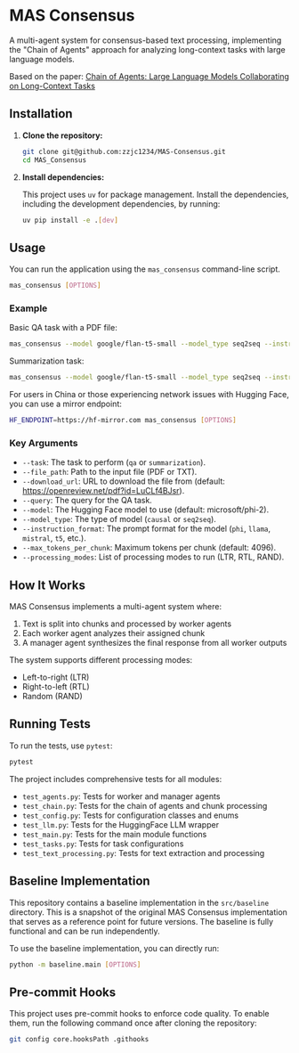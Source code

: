 # MAS Consensus

A multi-agent system for consensus-based text processing, implementing the "Chain of Agents" approach for analyzing long-context tasks with large language models.

Based on the paper: [Chain of Agents: Large Language Models Collaborating on Long-Context Tasks](https://openreview.net/pdf?id=LuCLf4BJsr)

## Installation

1.  **Clone the repository:**

    ```sh
    git clone git@github.com:zzjc1234/MAS-Consensus.git
    cd MAS_Consensus
    ```

2.  **Install dependencies:**

    This project uses `uv` for package management. Install the dependencies, including the development dependencies, by running:

    ```sh
    uv pip install -e .[dev]
    ```

## Usage

You can run the application using the `mas_consensus` command-line script.

```sh
mas_consensus [OPTIONS]
```

### Example

Basic QA task with a PDF file:

```sh
mas_consensus --model google/flan-t5-small --model_type seq2seq --instruction_format t5 --file_path paper.pdf --task qa --query "What is the main contribution of the paper?"
```

Summarization task:

```sh
mas_consensus --model google/flan-t5-small --model_type seq2seq --instruction_format t5 --file_path paper.pdf --task summarization
```

For users in China or those experiencing network issues with Hugging Face, you can use a mirror endpoint:

```sh
HF_ENDPOINT=https://hf-mirror.com mas_consensus [OPTIONS]
```

### Key Arguments

- `--task`: The task to perform (`qa` or `summarization`).
- `--file_path`: Path to the input file (PDF or TXT).
- `--download_url`: URL to download the file from (default: https://openreview.net/pdf?id=LuCLf4BJsr).
- `--query`: The query for the QA task.
- `--model`: The Hugging Face model to use (default: microsoft/phi-2).
- `--model_type`: The type of model (`causal` or `seq2seq`).
- `--instruction_format`: The prompt format for the model (`phi`, `llama`, `mistral`, `t5`, etc.).
- `--max_tokens_per_chunk`: Maximum tokens per chunk (default: 4096).
- `--processing_modes`: List of processing modes to run (LTR, RTL, RAND).

## How It Works

MAS Consensus implements a multi-agent system where:

1. Text is split into chunks and processed by worker agents
2. Each worker agent analyzes their assigned chunk
3. A manager agent synthesizes the final response from all worker outputs

The system supports different processing modes:

- Left-to-right (LTR)
- Right-to-left (RTL)
- Random (RAND)

## Running Tests

To run the tests, use `pytest`:

```sh
pytest
```

The project includes comprehensive tests for all modules:

- `test_agents.py`: Tests for worker and manager agents
- `test_chain.py`: Tests for the chain of agents and chunk processing
- `test_config.py`: Tests for configuration classes and enums
- `test_llm.py`: Tests for the HuggingFace LLM wrapper
- `test_main.py`: Tests for the main module functions
- `test_tasks.py`: Tests for task configurations
- `test_text_processing.py`: Tests for text extraction and processing

## Baseline Implementation

This repository contains a baseline implementation in the `src/baseline` directory. This is a snapshot of the original MAS Consensus implementation that serves as a reference point for future versions. The baseline is fully functional and can be run independently.

To use the baseline implementation, you can directly run:

```sh
python -m baseline.main [OPTIONS]
```

## Pre-commit Hooks

This project uses pre-commit hooks to enforce code quality. To enable them, run the following command once after cloning the repository:

```sh
git config core.hooksPath .githooks
```

